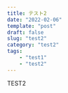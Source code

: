 ```yaml
---
title: テスト2
date: "2022-02-06"
template: "post"
draft: false
slug: "test2"
category: "test2"
tags:
    - "test1"
    - "test2"
---
```


TEST2
